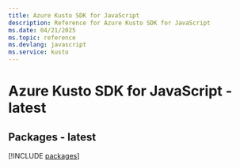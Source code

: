 ```yaml
---
title: Azure Kusto SDK for JavaScript
description: Reference for Azure Kusto SDK for JavaScript
ms.date: 04/21/2025
ms.topic: reference
ms.devlang: javascript
ms.service: kusto
---
```

# Azure Kusto SDK for JavaScript - latest
## Packages - latest
[!INCLUDE [packages](kusto-index.md)]